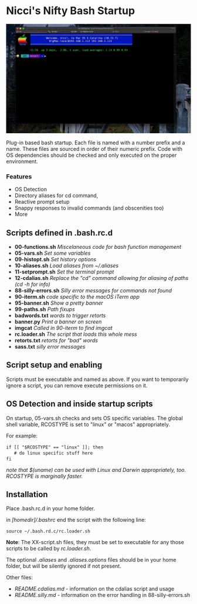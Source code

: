 # Nicci's Nifty Bash Startup
![](https://raw.githubusercontent.com/nicciniamh/bashrc/main/media/iterm-screenshot.jpg)


Plug-in based bash startup. Each file is named with a number prefix and a name. These files
are sourced in order of their numeric prefix. Code with OS dependencies should be checked and
only executed on the proper environment. 

### Features
* OS Detection
* Directory aliases for cd command,
* Reactive prompt setup
* Snappy responses to invalid commands (and obscenities too)
* More

## Scripts defined in .bash.rc.d

* **00-functions.sh**     *Miscelaneous code for bash function management*
* **05-vars.sh**          *Set some variables*
* **09-histopt.sh**       *Set history options*
* **10-aliases.sh**       *Load aliases from ~/.aliases*
* **11-setprompt.sh**     *Set the terminal prompt*
* **12-cdalias.sh**       *Replace the "cd" command allowing for aliasing of paths (cd -h for info)*
* **88-silly-errors.sh**  *Silly error messages for commands not found*
* **90-iterm.sh**         *code specific to the macOS iTerm app*
* **95-banner.sh**			*Show a pretty banner*
* **99-paths.sh**         *Path fixups*
* **badwords.txt**        *words to trigger retorts*
* **banner.py**           *Print a banner on screen*
* **imgcat**				   *Called in 90-iterm to find imgcat*
* **rc.loader.sh**        *The script that loads this whole mess*
* **retorts.txt**         *retorts for "bad" words*
* **sass.txt**            *silly error messages*

## Script setup and enabling
Scripts must be executable and named as above. If you want to temporarily ignore a script, you can remove execute permissions on it. 

## OS Detection and inside startup scripts
On startup, 05-vars.sh checks and sets OS specific variables. The global shell variable, RCOSTYPE is set to "linux" or "macos" appropriately. 

For example:

	if [[ "$RCOSTYPE" == "linux" ]]; then
	   # do linux specific stuff here
	fi

*note that $(uname) can be used with Linux and Darwin appropriately, too. RCOSTYPE is marginally faster.*

## Installation

Place .bash.rc.d in your home folder. 

in *[homedir]/.bashrc* end the script with the following line: 

    source ~/.bash.rd.c/rc.loader.sh

**Note**: The XX-script.sh files, they must be set to executable for any those scripts to be called by *rc.loader.sh*.

The optional *.aliases* and *.aliases.options* files should be in your home folder, but will be silently ignored if not present. 

Other files:

- *README.cdalias.md* - information on the cdalias script and usage
- *README.silly.md* - information on the error handling in 88-silly-errors.sh